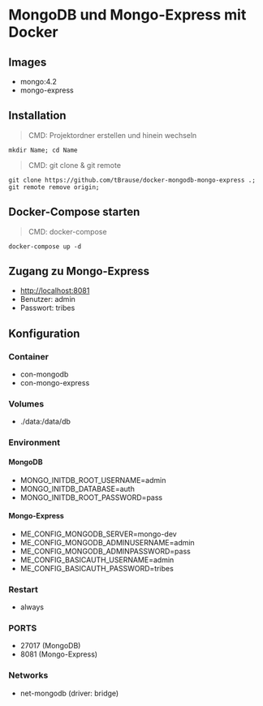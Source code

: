 # MongoDB und Mongo-Express mit Docker

## Images

- mongo:4.2
- mongo-express

## Installation

> CMD: Projektordner erstellen und hinein wechseln

    mkdir Name; cd Name

> CMD: git clone & git remote

    git clone https://github.com/tBrause/docker-mongodb-mongo-express .; git remote remove origin;

## Docker-Compose starten

> CMD: docker-compose

    docker-compose up -d

## Zugang zu Mongo-Express

- [http://localhost:8081](http://localhost:8081)
- Benutzer: admin
- Passwort: tribes

## Konfiguration

### Container

- con-mongodb
- con-mongo-express

### Volumes

- ./data:/data/db

### Environment

#### MongoDB

- MONGO_INITDB_ROOT_USERNAME=admin
- MONGO_INITDB_DATABASE=auth
- MONGO_INITDB_ROOT_PASSWORD=pass

#### Mongo-Express

- ME_CONFIG_MONGODB_SERVER=mongo-dev
- ME_CONFIG_MONGODB_ADMINUSERNAME=admin
- ME_CONFIG_MONGODB_ADMINPASSWORD=pass
- ME_CONFIG_BASICAUTH_USERNAME=admin
- ME_CONFIG_BASICAUTH_PASSWORD=tribes

### Restart

- always

### PORTS

- 27017 (MongoDB)
- 8081 (Mongo-Express)

### Networks

- net-mongodb (driver: bridge)